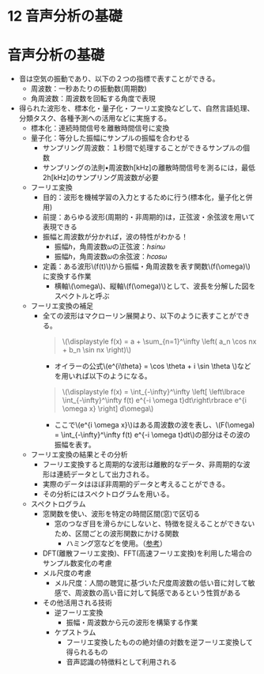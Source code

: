 <script type="text/x-mathjax-config">MathJax.Hub.Config({tex2jax:{inlineMath:[['\$','\$'],['\\(','\\)']],processEscapes:true},CommonHTML: {matchFontHeight:false}});</script>
<script type="text/javascript" async src="https://cdnjs.cloudflare.com/ajax/libs/mathjax/2.7.1/MathJax.js?config=TeX-MML-AM_CHTML"></script>

12 音声分析の基礎
==========

# 音声分析の基礎
- 音は空気の振動であり、以下の２つの指標で表すことができる。
  - 周波数：一秒あたりの振動数(周期数)
  - 角周波数：周波数を回転する角度で表現
- 得られた波形を、標本化・量子化・フーリエ変換などして、自然言語処理、分類タスク、各種予測への活用などに実施する。
  - 標本化：連続時間信号を離散時間信号に変換
  - 量子化：等分した振幅にサンプルの振幅を合わせる
    - サンプリング周波数：１秒間で処理することができるサンプルの個数
    - サンプリングの法則•周波数h[kHz]の離散時間信号を測るには，最低2h[kHz]のサンプリング周波数が必要
  - フーリエ変換
    - 目的：波形を機械学習の入力とするために行う(標本化，量子化と併用)
    - 前提：あらゆる波形(周期的・非周期的)は，正弦波・余弦波を用いて表現できる
    - 振幅と周波数が分かれば，波の特性がわかる！
      - 振幅ℎ，角周波数𝜔の正弦波：ℎ𝑠𝑖𝑛𝜔
      - 振幅ℎ，角周波数𝜔の余弦波：ℎ𝑐𝑜𝑠𝜔
    - 定義：ある波形\\\(f(t)\\\)から振幅・角周波数を表す関数\\\(f(\omega)\\\)に変換する作業
      - 横軸\\\(\omega\\\)、縦軸\\\(f(\omega)\\\)として、波長を分解した図をスペクトルと呼ぶ
  - フーリエ変換の補足
    - 全ての波形はマクローリン展開より、以下のように表すことができる。
      > \\\(\displaystyle f(x) = a + \sum_{n=1}^\infty \left( a_n \cos nx + b_n \sin nx \right)\\\)
      - オイラーの公式\\\(e^{i\theta} = \cos \theta + i \sin \theta \\\)などを用いれば以下のようになる。
      > \\\(\displaystyle f(x) = \int_{-\infty}^\infty \left[ \left\lbrace \int_{-\infty}^\infty f(t) e^{-i \omega t}dt\right\rbrace e^{i \omega x} \right] d\omega\\\)
      - ここで\\\(e^{i \omega x}\\\)はある周波数の波を表し、\\\(F(\omega) = \int_{-\infty}^\infty f(t) e^{-i \omega t}dt\\\)の部分はその波の振幅を表す。
  - フーリエ変換の結果とその分析
    - フーリエ変換すると周期的な波形は離散的なデータ、非周期的な波形は連続データとして出力される。
    - 実際のデータはほぼ非周期的データと考えることができる。
    - その分析にはスペクトログラムを用いる。
  - スペクトログラム
    - 窓関数を使い、波形を特定の時間区間(窓)で区切る
      - 窓のつなぎ目を滑らかにしないと、特徴を捉えることができないため、区間ごとの波形関数にかける関数
        - ハミング窓などを使用。（[参考](https://ja.wikipedia.org/wiki/窓関数#ハミング窓)）
    - DFT(離散フーリエ変換)、FFT(高速フーリエ変換)を利用した場合のサンプル数変化の考慮
    - メル尺度の考慮
      - メル尺度：人間の聴覚に基づいた尺度周波数の低い音に対して敏感で、周波数の高い音に対して鈍感であるという性質がある
    - その他活用される技術
      - 逆フーリエ変換
        - 振幅・周波数から元の波形を構築する作業
      - ケプストラム
        - フーリエ変換したものの絶対値の対数を逆フーリエ変換して得られるもの
        - 音声認識の特徴料として利用される

